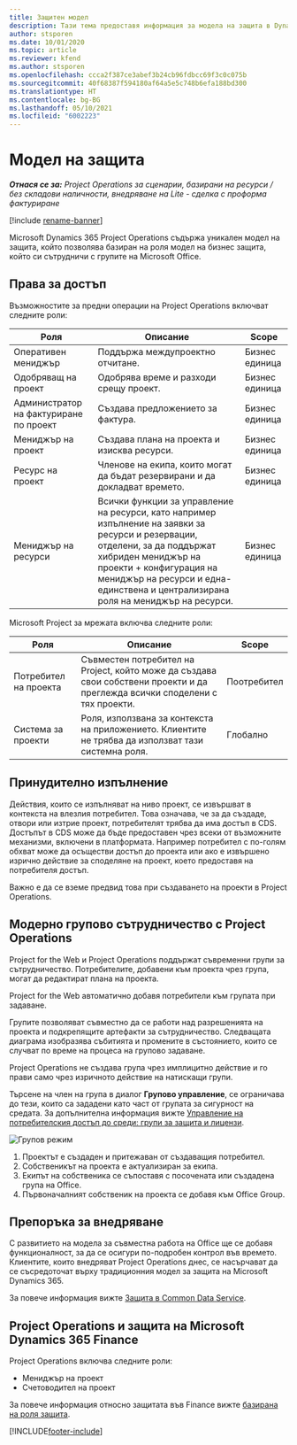 ```yaml
---
title: Защитен модел
description: Тази тема предоставя информация за модела на защита в Dynamics 365 Project Operations.
author: stsporen
ms.date: 10/01/2020
ms.topic: article
ms.reviewer: kfend
ms.author: stsporen
ms.openlocfilehash: ccca2f387ce3abef3b24cb96fdbcc69f3c0c075b
ms.sourcegitcommit: 40f68387f594180af64a5e5c748b6efa188bd300
ms.translationtype: HT
ms.contentlocale: bg-BG
ms.lasthandoff: 05/10/2021
ms.locfileid: "6002223"
---
```

# <a name="security-model"></a>Модел на защита

_**Отнася се за:** Project Operations за сценарии, базирани на ресурси / без складови наличности, внедряване на Lite - сделка с проформа фактуриране_

[!include [rename-banner](~/includes/cc-data-platform-banner.md)]

Microsoft Dynamics 365 Project Operations съдържа уникален модел на защита, който позволява базиран на роля модел на бизнес защита, който си сътрудничи с групите на Microsoft Office. 


## <a name="security-roles"></a>Права за достъп
Възможностите за предни операции на Project Operations включват следните роли:

| Роля                          | Описание                                                                                                                                                                 | Scope |
|-------------------------------|-----------------------------------------------------------------------------------------------------------------------------------------------------------------------------|------|
| Оперативен мениджър              | Поддържа междупроектно отчитане.                                                                                                            | Бизнес единица              |
| Одобряващ на проект              | Одобрява време и разходи срещу проект.                                                                                                                              | Бизнес единица |
| Администратор на фактуриране по проект | Създава предложението за фактура.                                                                                                                                                 | Бизнес единица |
| Мениджър на проект               | Създава плана на проекта и изисква ресурси.                                                                                                                              | Бизнес единица |
| Ресурс на проект              | Членове на екипа, които могат да бъдат резервирани и да докладват времето.                                                                                                          | Бизнес единица|
| Мениджър на ресурси              | Всички функции за управление на ресурси, като например изпълнение на заявки за ресурси и резервации, отделени, за да поддържат хибриден мениджър на проекти + конфигурация на мениджър на ресурси и една-единствена и централизирана роля на мениджър на ресурси. | Бизнес единица |


Microsoft Project за мрежата включва следните роли:

| Роля           | Описание                                                                                                        | Scope  |
|----------------|--------------------------------------------------------------------------------------------------------------------|--------|
| Потребител на проекта   | Съвместен потребител на Project, който може да създава свои собствени проекти и да преглежда всички споделени с тях проекти. | Поотребител   |
| Система за проекти | Роля, използвана за контекста на приложението. Клиентите не трябва да използват тази системна роля.                                    | Глобално |

## <a name="security-enforcement"></a>Принудително изпълнение
Действия, които се изпълняват на ниво проект, се извършват в контекста на влезлия потребител. Това означава, че за да създаде, отвори или изтрие проект, потребителят трябва да има достъп в CDS. Достъпът в CDS може да бъде предоставен чрез всеки от възможните механизми, включени в платформата. Например потребител с по-голям обхват може да осъществи достъп до проекта или ако е извършено изрично действие за споделяне на проект, което предоставя на потребителя достъп.

Важно е да се вземе предвид това при създаването на проекти в Project Operations.

## <a name="modern-group-collaboration-with-project-operations"></a>Модерно групово сътрудничество с Project Operations
Project for the Web и Project Operations поддържат съвременни групи за сътрудничество. Потребителите, добавени към проекта чрез група, могат да редактират плана на проекта.

Project for the Web автоматично добавя потребители към групата при задаване.

Групите позволяват съвместно да се работи над разрешенията на проекта и подкрепящите артефакти за сътрудничество. Следващата диаграма изобразява събитията и промените в състоянието, които се случват по време на процеса на групово задаване.

Project Operations не създава група чрез имплицитно действие и го прави само чрез изричното действие на натискащи групи.

Търсене на член на група в диалог **Групово управление**, се ограничава до тези, които са зададени като част от групата за сигурност на средата. За допълнителна информация вижте [Управление на потребителския достъп до среди: групи за защита и лицензи](/power-platform/admin/control-user-access).

![Групов режим](./media/groupsmode.png)

1. Проектът е създаден и притежаван от създаващия потребител.
2. Собственикът на проекта е актуализиран за екипа.
3. Екипът на собственика се съпоставя с посочената или създадена група на Office.
4. Първоначалният собственик на проекта се добавя към Office Group.

## <a name="deployment-recommendation"></a>Препоръка за внедряване
С развитието на модела за съвместна работа на Office ще се добавя функционалност, за да се осигури по-подробен контрол във времето. Клиентите, които внедряват Project Operations днес, се насърчават да се съсредоточат върху традиционния модел за защита на Microsoft Dynamics 365.

За повече информация вижте [Защита в Common Data Service](/power-platform/admin/wp-security).

## <a name="project-operations-and-microsoft-dynamics-365-finance-security"></a>Project Operations и защита на Microsoft Dynamics 365 Finance
Project Operations включва следните роли:

- Мениджър на проект
- Счетоводител на проект

За повече информация относно защитата във Finance вижте [базирана на роля защита](/dynamics365/fin-ops-core/dev-itpro/sysadmin/role-based-security).




[!INCLUDE[footer-include](../includes/footer-banner.md)]